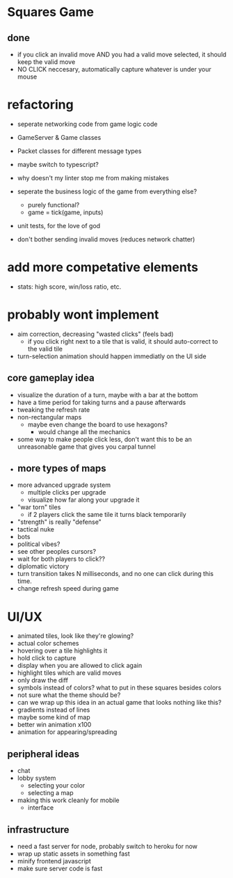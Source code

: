 # Squares Game
## done
- if you click an invalid move AND you had a valid move selected, it should keep the valid move
- NO CLICK neccesary, automatically capture whatever is under your mouse

# refactoring
- seperate networking code from game logic code
- GameServer & Game classes
- Packet classes for different message types
- maybe switch to typescript?
- why doesn't my linter stop me from making mistakes

- seperate the business logic of the game from everything else?
    - purely functional?
    - game = tick(game, inputs)

- unit tests, for the love of god
- don't bother sending invalid moves (reduces network chatter)

# add more competative elements
- stats: high score, win/loss ratio, etc.

# probably wont implement
- aim correction, decreasing "wasted clicks" (feels bad)
    - if you click right next to a tile that is valid, it should auto-correct to the valid tile
- turn-selection animation should happen immediatly on the UI side

## core gameplay idea
- visualize the duration of a turn, maybe with a bar at the bottom
- have a time period for taking turns and a pause afterwards
- tweaking the refresh rate
- non-rectangular maps
    - maybe even change the board to use hexagons?
        - would change all the mechanics
- some way to make people click less, don't want this to be an unreasonable game that gives you carpal tunnel
- more types of maps
    - 
- more advanced upgrade system
    - multiple clicks per upgrade
    - visualize how far along your upgrade it
- "war torn" tiles
    - if 2 players click the same tile it turns black temporarily
- "strength" is really "defense"
- tactical nuke
- bots
- political vibes?
- see other peoples cursors?
- wait for both players to click??
- diplomatic victory
- turn transition takes N milliseconds, and no one can click during this time.
- change refresh speed during game
# UI/UX
- animated tiles, look like they're glowing?
- actual color schemes
- hovering over a tile highlights it
- hold click to capture
- display when you are allowed to click again
- highlight tiles which are valid moves
- only draw the diff
- symbols instead of colors? what to put in these squares besides colors
- not sure what the theme should be?
- can we wrap up this idea in an actual game that looks nothing like this?
- gradients instead of lines
- maybe some kind of map
- better win animation x100
- animation for appearing/spreading
## peripheral ideas
- chat
- lobby system
    - selecting your color
    - selecting a map
- making this work cleanly for mobile
    - interface
## infrastructure
- need a fast server for node, probably switch to heroku for now
- wrap up static assets in something fast
- minify frontend javascript
- make sure server code is fast